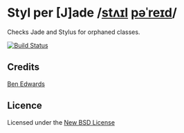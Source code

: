 # Styl per [J]ade /[stʌɪl](http://click.reference.com/click/nn1ov4?clkpage=dic&clksite=dict&clkld=310:2&clkdest=http%3A%2F%2Fstatic.sfdict.com%2Fstaticrep%2Fdictaudio%2FS10%2FS1033800.mp3) [pəˈreɪd](http://click.reference.com/click/nn1ov4?clkpage=dic&clksite=dict&clkld=310:2&clkdest=http%3A%2F%2Fstatic.sfdict.com%2Fstaticrep%2Fdictaudio%2FP00%2FP0089700.mp3)/

Checks Jade and Stylus for orphaned classes.

[![Build Status](https://travis-ci.org/benedfit/stylperjade.svg)](https://travis-ci.org/benedfit/stylperjade)


## Credits
[Ben Edwards](https://github.com/benedfit/)

## Licence
Licensed under the [New BSD License](http://opensource.org/licenses/bsd-license.php)
